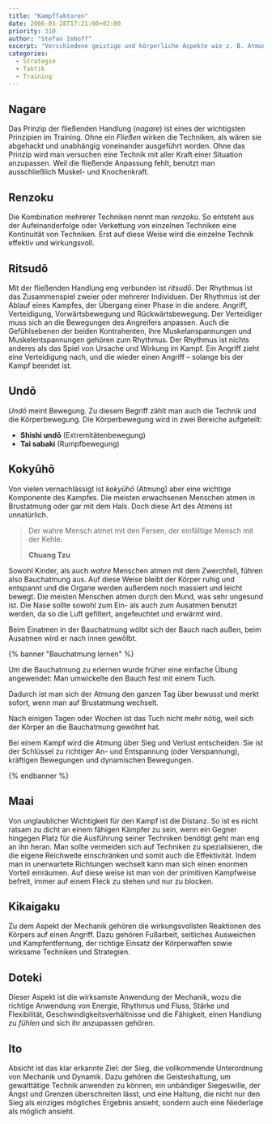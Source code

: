 ```yaml
---
title: "Kampffaktoren"
date: 2006-03-28T17:21:00+02:00
priority: 310
author: "Stefan Imhoff"
excerpt: "Verschiedene geistige und körperliche Aspekte wie z. B. Atmung, Rhythmus oder Fluß gehören zum Taijutsu, und sollten für einen erfolgreichen Ausgang eines Kampfes unbedingt beachtet werden."
categories:
  - Strategie
  - Taktik
  - Training
---
```


## Nagare

Das Prinzip der fließenden Handlung (_nagare_) ist eines der wichtigsten Prinzipien im Training. Ohne ein _Fließen_ wirken die Techniken, als wären sie abgehackt und unabhängig voneinander ausgeführt worden. Ohne das Prinzip wird man versuchen eine Technik mit aller Kraft einer Situation anzupassen. Weil die fließende Anpassung fehlt, benutzt man ausschließlich Muskel- und Knochenkraft.

## Renzoku

Die Kombination mehrerer Techniken nennt man _renzoku_. So entsteht aus der Aufeinanderfolge oder Verkettung von einzelnen Techniken eine Kontinuität von Techniken. Erst auf diese Weise wird die einzelne Technik effektiv und wirkungsvoll.

## Ritsudō

Mit der fließenden Handlung eng verbunden ist _ritsudō_. Der Rhythmus ist das Zusammenspiel zweier oder mehrerer Individuen. Der Rhythmus ist der Ablauf eines Kampfes, der Übergang einer Phase in die andere. Angriff, Verteidigung, Vorwärtsbewegung und Rückwärtsbewegung. Der Verteidiger muss sich an die Bewegungen des Angreifers anpassen. Auch die Gefühlsebenen der beiden Kontrahenten, ihre Muskelanspannungen und Muskelentspannungen gehören zum Rhythmus. Der Rhythmus ist nichts anderes als das Spiel von Ursache und Wirkung im Kampf. Ein Angriff zieht eine Verteidigung nach, und die wieder einen Angriff – solange bis der Kampf beendet ist.

## Undō

_Undō_ meint Bewegung. Zu diesem Begriff zählt man auch die Technik und die Körperbewegung. Die Körperbewegung wird in zwei Bereiche aufgeteilt:

- **Shishi undō** (Extremitätenbewegung)
- **Tai sabaki** (Rumpfbewegung)

## Kokyūhō

Von vielen vernachlässigt ist _kokyūhō_ (Atmung) aber eine wichtige Komponente des Kampfes. Die meisten erwachsenen Menschen atmen in Brustatmung oder gar mit dem Hals. Doch diese Art des Atmens ist unnatürlich.

> Der wahre Mensch atmet mit den Fersen, der einfältige Mensch mit der Kehle.
>
> **Chuang Tzu**

Sowohl Kinder, als auch _wahre_ Menschen atmen mit dem Zwerchfell, führen also Bauchatmung aus. Auf diese Weise bleibt der Körper ruhig und entspannt und die Organe werden außerdem noch massiert und leicht bewegt. Die meisten Menschen atmen durch den Mund, was sehr ungesund ist. Die Nase sollte sowohl zum Ein- als auch zum Ausatmen benutzt werden, da so die Luft gefiltert, angefeuchtet und erwärmt wird.

Beim Einatmen in der Bauchatmung wölbt sich der Bauch nach außen, beim Ausatmen wird er nach innen gewölbt.

{% banner "Bauchatmung lernen" %}

Um die Bauchatmung zu erlernen wurde früher eine einfache Übung angewendet: Man umwickelte den Bauch fest mit einem Tuch.

Dadurch ist man sich der Atmung den ganzen Tag über bewusst und merkt sofort, wenn man auf Brustatmung wechselt.

Nach einigen Tagen oder Wochen ist das Tuch nicht mehr nötig, weil sich der Körper an die Bauchatmung gewöhnt hat.

Bei einem Kampf wird die Atmung über Sieg und Verlust entscheiden. Sie ist der Schlüssel zu richtiger An- und Entspannung (oder Verspannung), kräftigen Bewegungen und dynamischen Bewegungen.

{% endbanner %}

## Maai

Von unglaublicher Wichtigkeit für den Kampf ist die Distanz. So ist es nicht ratsam zu dicht an einem fähigen Kämpfer zu sein, wenn ein Gegner hingegen Platz für die Ausführung seiner Techniken benötigt geht man eng an ihn heran. Man sollte vermeiden sich auf Techniken zu spezialisieren, die die eigene Reichweite einschränken und somit auch die Effektivität. Indem man in unerwartete Richtungen wechselt kann man sich einen enormen Vorteil einräumen. Auf diese weise ist man von der primitiven Kampfweise befreit, immer auf einem Fleck zu stehen und nur zu blocken.

## Kikaigaku

Zu dem Aspekt der Mechanik gehören die wirkungsvollsten Reaktionen des Körpers auf einen Angriff. Dazu gehören Fußarbeit, seitliches Ausweichen und Kampfentfernung, der richtige Einsatz der Körperwaffen sowie wirksame Techniken und Strategien.

## Doteki

Dieser Aspekt ist die wirksamste Anwendung der Mechanik, wozu die richtige Anwendung von Energie, Rhythmus und Fluss, Stärke und Flexibilität, Geschwindigkeitsverhältnisse und die Fähigkeit, einen Handlung zu _fühlen_ und sich ihr anzupassen gehören.

## Ito

Absicht ist das klar erkannte Ziel: der Sieg, die vollkommende Unterordnung von Mechanik und Dynamik. Dazu gehören die Geisteshaltung, um gewalttätige Technik anwenden zu können, ein unbändiger Siegeswille, der Angst und Grenzen überschreiten lässt, und eine Haltung, die nicht nur den Sieg als einziges mögliches Ergebnis ansieht, sondern auch eine Niederlage als möglich ansieht.
